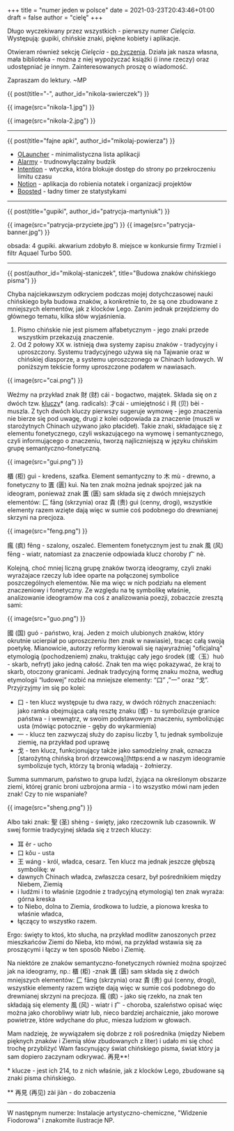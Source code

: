 +++
title = "numer jeden w polsce"
date = 2021-03-23T20:43:46+01:00
draft = false
author = "cielę"
+++

Długo wyczekiwany przez wszystkich - pierwszy numer *Cielęcia*.
Występują: gupiki, chińskie znaki, piękne kobiety i aplikacje.

Otwieram również sekcję *Cielęcia* - [po życzenia](@/po-zyczenia.md).
Działa jak nasza własna, mała biblioteka - można z niej wypożyczać książki
(i inne rzeczy) oraz udostępniać je innym. Zainteresowanych proszę o wiadomość.

Zapraszam do lektury. ~MP


{{ post(title="-", author_id="nikola-swierczek") }}

{{ image(src="nikola-1.jpg") }}

{{ image(src="nikola-2.jpg") }}

---

{{ post(title="fajne apki", author_id="mikolaj-powierza") }}

- [OLauncher](https://play.google.com/store/apps/details?id=app.olauncher&hl=en&gl=US) - minimalistyczna lista aplikacji
- [Alarmy](https://play.google.com/store/apps/details?id=droom.sleepIfUCan&hl=en&gl=US) - trudnowyłączalny budzik
- [Intention](https://www.getintention.com/) - wtyczka, która blokuje dostęp do strony po przekroczeniu limitu czasu
- [Notion](https://www.notion.so/) - aplikacja do robienia notatek i organizacji projektów
- [Boosted](https://play.google.com/store/apps/details?id=com.boostedproductivity.app&hl=en&gl=US) - ładny timer ze statystykami

---

{{ post(title="gupiki", author_id="patrycja-martyniuk") }}

{{ image(src="patrycja-przyciete.jpg") }}
{{ image(src="patrycja-banner.jpg") }}

obsada: 4 gupiki. akwarium zdobyło 8. miejsce w konkursie firmy Trzmiel i filtr Aquael Turbo 500.

---

{{ post(author_id="mikolaj-staniczek", title="Budowa znaków chińskiego pisma") }}

Chyba najciekawszym odkryciem podczas mojej dotychczasowej nauki chińskiego była budowa
znaków, a konkretnie to, że są one zbudowane z mniejszych elementów, jak z klocków Lego.
Zanim jednak przejdziemy do głównego tematu, kilka słów wyjaśnienia.

1. Pismo chińskie nie jest pismem alfabetycznym - jego znaki przede wszystkim przekazują
  znaczenie.
2. Od 2 połowy XX w. istnieją dwa systemy zapisu znaków - tradycyjny i uproszczony.
  Systemu tradycyjnego używa się na Tajwanie oraz w chińskiej diasporze, a systemu
  uproszczonego w Chinach ludowych. W poniższym tekście formy uproszczone podałem
  w nawiasach.

{{ image(src="cai.png") }}

Weźmy na przykład znak 財 (财) cái - bogactwo, majątek. Składa się on z dwóch tzw.
[kluczy](https://nihao.com.pl/rdzenie-klucze-w-chinskich-znakach/tabela-rdzeni/)*
(ang. radicals): 才cái - umiejętność i 貝 (贝) bèi - muszla. Z tych dwóch kluczy
pierwszy sugeruje wymowę - jego znaczenia nie bierze się pod uwagę, drugi z kolei
odpowiada za znaczenie (muszli w starożytnych Chinach używano jako płacideł). Takie
znaki, składające się z elementu fonetycznego, czyli wskazującego na wymowę i
semantycznego, czyli informującego o znaczeniu, tworzą najliczniejszą w języku chińskim
grupę semantyczno-fonetyczną.

{{ image(src="gui.png") }}

櫃 (柜) guì - kredens, szafka. Element semantyczny to 木 mù - drewno, a fonetyczny to
匱 (匮) kuì. Na ten znak można jednak spojrzeć jak na ideogram, ponieważ znak 匱 (匮)
sam składa się z dwóch mniejszych elementów: 匚 fāng (skrzynia) oraz 貴 (贵) guì (cenny,
drogi), wszystkie elementy razem wzięte dają więc w sumie coś podobnego do drewnianej
skrzyni na precjoza.

{{ image(src="feng.png") }}

瘋 (疯) fēng - szalony, oszaleć. Elementem fonetycznym jest tu znak 風 (风) fēng - wiatr,
natomiast za znaczenie odpowiada klucz choroby 疒 nè.

Kolejną, choć mniej liczną grupę znaków tworzą ideogramy, czyli znaki wyrażajace rzeczy
lub idee oparte na połączonej symbolice poszczególnych elementów. Nie ma więc w nich
podziału na element znaczeniowy i fonetyczny. Ze względu na tę symbolikę właśnie,
analizowanie ideogramów ma coś z analizowania poezji, zobaczcie zresztą sami:

{{ image(src="guo.png") }}

國 (国) guó - państwo, kraj. Jeden z moich ulubionych znaków, który okrutnie ucierpiał po uproszczeniu (ten znak w nawiasie), tracąc całą swoją poetykę. Mianowicie, autorzy reformy kierowali się najwyraźniej "oficjalną" etymologią (pochodzeniem) znaku, traktując cały jego środek (或（玉）huò - skarb, nefryt) jako jedną całość. Znak ten ma więc pokazywać, że kraj to skarb, otoczony granicami. Jednak tradycyjną formę znaku można, według etymologii “ludowej” rozbić na mniejsze elementy: “口” ,”一” oraz “戈”. Przyjrzyjmy im się po kolei:

- 口 - ten klucz występuje tu dwa razy, w dwóch różnych znaczeniach: jako ramka obejmująca całą resztę znaku (或) - tu symbolizuje granice państwa - i wewnątrz, w swoim podstawowym znaczeniu, symbolizując usta (mówiąc potocznie - gęby do wykarmienia)
- 一 - klucz ten zazwyczaj służy do zapisu liczby 1, tu jednak symbolizuje ziemię, na przykład pod uprawę
- 戈 - ten klucz, funkcjonujący także jako samodzielny znak, oznacza [starożytną chińską broń drzewcową](https:end a w naszym ideogramie symbolizuje tych, którzy tą bronią władają - żołnierzy.

Summa summarum, państwo to grupa ludzi, żyjąca na określonym obszarze ziemi, której
granic broni uzbrojona armia - i to wszystko mówi nam jeden znak! Czy to nie wspaniałe?

{{ image(src="sheng.png") }}

Albo taki znak: 聖 (圣) shèng - święty, jako rzeczownik lub czasownik. W swej formie
tradycyjnej składa się z trzech kluczy:

- 耳 ěr - ucho
- 口 kǒu - usta
- 王 wáng - król, władca, cesarz. Ten klucz ma jednak jeszcze głębszą symbolikę: w
- dawnych Chinach władca, zwłaszcza cesarz, był pośrednikiem między Niebem, Ziemią
- i ludźmi i to właśnie (zgodnie z tradycyjną etymologią) ten znak wyraża: górna kreska
- to Niebo, dolna to Ziemia, środkowa to ludzie, a pionowa kreska to właśnie władca,
- łączący to wszystko razem.

Ergo: święty to ktoś, kto słucha, na przykład modlitw zanoszonych przez mieszkańców
Ziemi do Nieba, kto mówi, na przykład wstawia się za proszącymi i łączy w ten sposób
Niebo i Ziemię.

Na niektóre ze znaków semantyczno-fonetycznych również można spojrzeć jak na ideogramy,
np.: 櫃 (柜) -znak 匱 (匮) sam składa się z dwóch mniejszych elementów: 匚 fāng (skrzynia)
oraz 貴 (贵) guì (cenny, drogi), wszystkie elementy razem wzięte dają więc w sumie coś
podobnego do drewnianej skrzyni na precjoza.
瘋 (疯) - jako się rzekło, na znak ten składają się elementy 風 (风) - wiatr
i 疒 - choroba, szaleństwo opisać więc można jako chorobliwy wiatr lub, nieco bardziej
archaicznie, jako morowe powietrze, które wdychane do płuc, miesza ludziom w głowach.

Mam nadzieję, że wywiązałem się dobrze z roli pośrednika (między Niebem pięknych znaków
i Ziemią słów zbudowanych z liter) i udało mi się choć trochę przybliżyć Wam fascynujący
świat chińskiego pisma, świat który ja sam dopiero zaczynam odkrywać. 再見**!

\* klucze - jest ich 214, to z nich właśnie, jak z klocków Lego, zbudowane są znaki
pisma chińskiego.

** 再見 (再见) zài jiàn - do zobaczenia

---

W następnym numerze: Instalacje artystyczno-chemiczne, "Widzenie Fiodorowa"
i znakomite ilustracje NP.
